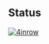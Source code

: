 ## Status

[![4inrow](https://catalog.flipperzero.one/application/4inrow/widget)](https://catalog.flipperzero.one/application/4inrow/page)